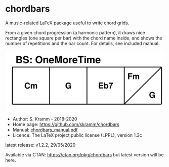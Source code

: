 # chordbars
A music-related LaTeX package useful to write chord grids.

From a given chord progression (a harmonic pattern), it draws nice rectangles (one square per bar) with the chord name inside, and shows the number of repetitions and the bar count.
For details, see included manual.

![One More Time](manual_lst/OneMoreTime.png)

* Author: S. Kramm - 2018-2020
* Home page: https://github.com/skramm/chordbars
* Manual: [chordbars_manual.pdf](chordbars_manual.pdf)
* Licence: The LaTeX project public license (LPPL), version 1.3c

latest release: v1.2.2, 29/05/2020

Available via CTAN: https://ctan.org/pkg/chordbars
but latest version will be here.

